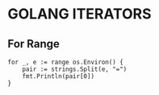 # GOLANG ITERATORS

## For Range
```golang
for _, e := range os.Environ() {
    pair := strings.Split(e, "=")
    fmt.Println(pair[0])
}
```
